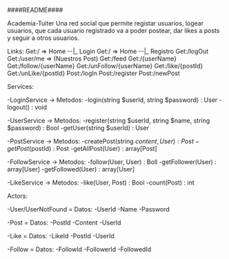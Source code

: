 
####README####

Academia-Tuiter 
Una red social que permite registar usuarios, logear usuarios, que cada usuario
registrado va a poder postear, dar likes a posts y seguir a otros usuarios.  

Links:
Get:/  => Home --|_ Login
Get:/  => Home --|_ Registro
Get:/logOut
Get:/user/me => (Nuestros Post)
Get:/feed
Get:/{userName}
Get:/follow/{userName}
Get:/unFollow/{userName}
Get:/like/{postId}
Get:/unLike/{postId}
Post:/logIn
Post:/register
Post:/newPost

Services:

-LoginService -> Metodos:
    -login(string $userId, string $password) : User
    -logout() : void

-UserService -> Metodos:
    -register(string $userId, string $name, string $password) : Bool
    -getUser(string $userId) : User

-PostService -> Metodos:
    -createPost(string $content, User) : Post
    -getPost($postId) : Post
    -getAllPost(User) : array[Post]

-FollowService -> Metodos:
    -follow(User, User) : Boll
    -getFollower(User) : array[User]
    -getFollowed(User) : array[User]

-LikeService -> Metodos:
    -like(User, Post) : Bool
    -count(Post) : int
              
Actors:

-User/UserNotFound = Datos:
    -UserId
    -Name
    -Password
       
-Post = Datos:
    -PostId
    -Content
    -UserId

-Like = Datos:
    -LikeId
    -PostId
    -UserId

-Follow = Datos:
    -FollowId
    -FollowerId
    -FollowedId